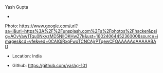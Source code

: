 Yash Gupta

-
Photo: https://www.google.com/url?sa=i&url=https%3A%2F%2Funsplash.com%2Fs%2Fphotos%2Fhacker&psig=AOvVaw1Tqu0NkyzMD5NllOKHwZ7k&ust=1602406445236000&source=images&cd=vfe&ved=0CAIQjRxqFwoTCNCAjrPTqewCFQAAAAAdAAAAABAD

- Location: India

- Github: https://github.com/yashg-101

